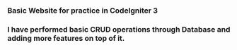 ### Basic Website for practice in CodeIgniter 3
### I have performed basic CRUD operations through Database and adding more features on top of it.
